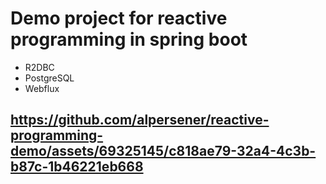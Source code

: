 # Demo project for reactive programming in spring boot
- R2DBC
- PostgreSQL
- Webflux
  
https://github.com/alpersener/reactive-programming-demo/assets/69325145/c818ae79-32a4-4c3b-b87c-1b46221eb668
----



